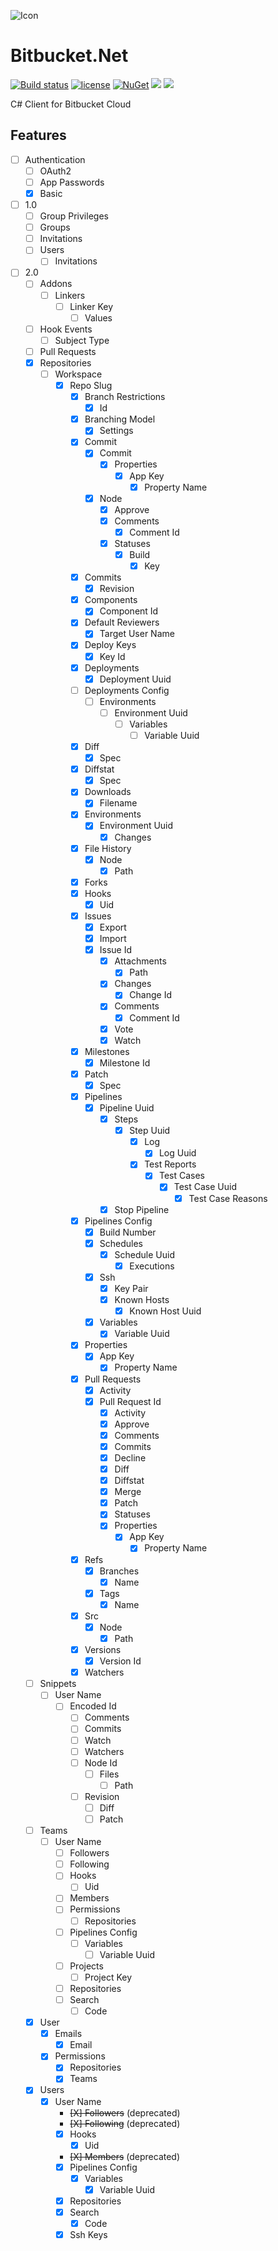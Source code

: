 ![Icon](https://i.imgur.com/OsDAzyV.png)
# Bitbucket.Net 
[![Build status](https://ci.appveyor.com/api/projects/status/e6syxlce88nlg75d?svg=true)](https://ci.appveyor.com/project/lvermeulen/bitbucket-cloud-net)
 [![license](https://img.shields.io/github/license/lvermeulen/Bitbucket.Cloud.Net.svg?maxAge=2592000)](https://github.com/lvermeulen/Bitbucket.Cloud.Net/blob/master/LICENSE) [![NuGet](https://img.shields.io/nuget/vpre/Bitbucket.Cloud.Net.svg?maxAge=2592000)](https://www.nuget.org/packages/Bitbucket.Cloud.Net/) 
 ![](https://img.shields.io/badge/.net-4.5.2-yellowgreen.svg) ![](https://img.shields.io/badge/netstandard-1.4-yellowgreen.svg)

C# Client for Bitbucket Cloud

## Features
* [ ] Authentication
    * [ ] OAuth2
    * [ ] App Passwords
    * [X] Basic
* [ ] 1.0
    * [ ] Group Privileges
    * [ ] Groups
    * [ ] Invitations
    * [ ] Users
        * [ ] Invitations
* [ ] 2.0
    * [ ] Addons
        * [ ] Linkers
            * [ ] Linker Key
                * [ ] Values
    * [ ] Hook Events
        * [ ] Subject Type
    * [ ] Pull Requests
    * [X] Repositories
        * [ ] Workspace
            * [X] Repo Slug
                * [X] Branch Restrictions
                    * [X] Id
                * [X] Branching Model
                    * [X] Settings
                * [X] Commit
                    * [X] Commit
                        * [X] Properties
                            * [X] App Key
                                * [X] Property Name
                    * [X] Node
                        * [X] Approve
                        * [X] Comments
                            * [X] Comment Id
                        * [X] Statuses
                            * [X] Build
                                * [X] Key
                * [X] Commits
                    * [X] Revision
                * [X] Components
                    * [X] Component Id
                * [X] Default Reviewers
                    * [X] Target User Name
                * [X] Deploy Keys
                    * [X] Key Id
                * [X] Deployments
                    * [X] Deployment Uuid
                * [ ] Deployments Config
                    * [ ] Environments
                        * [ ] Environment Uuid
                            * [ ] Variables
                                * [ ] Variable Uuid
                * [X] Diff
                    * [X] Spec
                * [X] Diffstat
                    * [X] Spec
                * [X] Downloads
                    * [X] Filename
                * [X] Environments
                    * [X] Environment Uuid
                        * [X] Changes
                * [X] File History
                    * [X] Node
                        * [X] Path
                * [X] Forks
                * [X] Hooks
                    * [X] Uid
                * [X] Issues
                    * [X] Export
                    * [X] Import
                    * [X] Issue Id
                        * [X] Attachments
                            * [X] Path
                        * [X] Changes
                            * [X] Change Id
                        * [X] Comments
                            * [X] Comment Id
                        * [X] Vote
                        * [X] Watch
                * [X] Milestones
                    * [X] Milestone Id
                * [X] Patch
                    * [X] Spec
                * [X] Pipelines
                    * [X] Pipeline Uuid
                        * [X] Steps
                            * [X] Step Uuid
                                * [X] Log
                                    * [X] Log Uuid
                                * [X] Test Reports
                                    * [X] Test Cases
                                        * [X] Test Case Uuid
                                            * [X] Test Case Reasons
                        * [X] Stop Pipeline
                * [X] Pipelines Config
                    * [X] Build Number
                    * [X] Schedules
                        * [X] Schedule Uuid
                            * [X] Executions
                    * [X] Ssh
                        * [X] Key Pair
                        * [X] Known Hosts
                            * [X] Known Host Uuid
                    * [X] Variables
                        * [X] Variable Uuid
                * [X] Properties
                    * [X] App Key
                        * [X] Property Name
                * [X] Pull Requests
                    * [X] Activity
                    * [X] Pull Request Id
                        * [X] Activity
                        * [X] Approve
                        * [X] Comments
                        * [X] Commits
                        * [X] Decline
                        * [X] Diff
                        * [X] Diffstat
                        * [X] Merge
                        * [X] Patch
                        * [X] Statuses
                        * [X] Properties
                            * [X] App Key
                                * [X] Property Name
                * [X] Refs
                    * [X] Branches
                        * [X] Name
                    * [X] Tags
                        * [X] Name
                * [X] Src
                    * [X] Node
                        * [X] Path
                * [X] Versions
                    * [X] Version Id
                * [X] Watchers
    * [ ] Snippets
        * [ ] User Name
            * [ ] Encoded Id
                * [ ] Comments
                * [ ] Commits
                * [ ] Watch
                * [ ] Watchers
                * [ ] Node Id
                    * [ ] Files
                        * [ ] Path
                * [ ] Revision
                    * [ ] Diff
                    * [ ] Patch
    * [ ] Teams
        * [ ] User Name
            * [ ] Followers
            * [ ] Following
            * [ ] Hooks
                * [ ] Uid
            * [ ] Members
            * [ ] Permissions
                * [ ] Repositories
            * [ ] Pipelines Config
                * [ ] Variables
                    * [ ] Variable Uuid
            * [ ] Projects
                * [ ] Project Key
            * [ ] Repositories
            * [ ] Search
                * [ ] Code
    * [X] User
        * [X] Emails
            * [X] Email
        * [X] Permissions
            * [X] Repositories
            * [X] Teams
    * [X] Users
        * [X] User Name
            * ~~[X] Followers~~ (deprecated)
            * ~~[X] Following~~ (deprecated)
            * [X] Hooks
                * [X] Uid
            * ~~[X] Members~~ (deprecated)
            * [X] Pipelines Config
                * [X] Variables
                    * [X] Variable Uuid
            * [X] Repositories
            * [X] Search
                * [X] Code
            * [X] Ssh Keys
